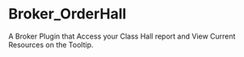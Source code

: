 # Broker_OrderHall
A Broker Plugin that Access your Class Hall report and View Current Resources on the Tooltip.
